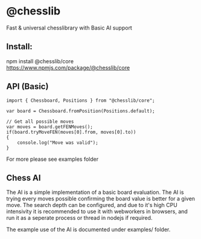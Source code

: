 # @chesslib
Fast &amp; universal chesslibrary with Basic AI support


## Install:
npm install @chesslib/core
https://www.npmjs.com/package/@chesslib/core

## API (Basic)

```
import { Chessboard, Positions } from "@chesslib/core";

var board = Chessboard.fromPosition(Positions.default);

// Get all possible moves
var moves = board.getFENMoves();
if(board.tryMoveFEN(moves[0].from, moves[0].to))
{
    console.log("Move was valid");
}
```
For more please see examples folder

## Chess AI

The AI is a simple implementation of a basic board evaluation. The AI is trying every moves possible confirming the board value is better for a given move. The search depth can be configured, and due to it's high CPU intensivity it is recommended to use it with webworkers in browsers, and run it as a seperate process or thread in nodejs if required.

The example use of the AI is documented under examples/ folder.
